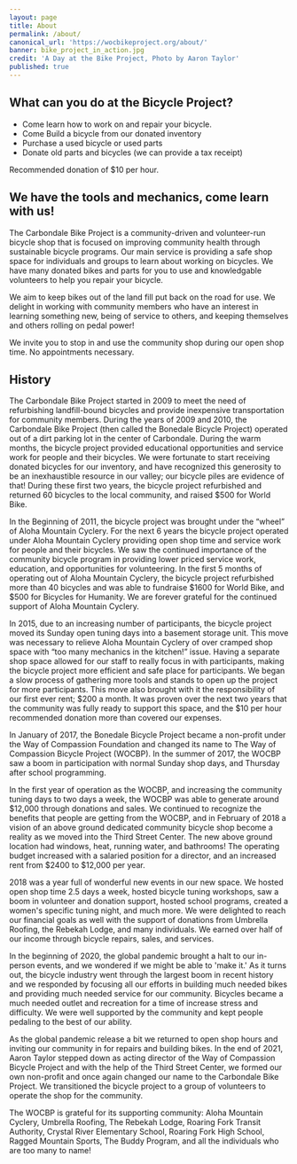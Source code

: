 ```yaml
---
layout: page
title: About
permalink: /about/
canonical_url: 'https://wocbikeproject.org/about/'
banner: bike_project_in_action.jpg
credit: 'A Day at the Bike Project, Photo by Aaron Taylor'
published: true
---
```


## What can you do at the Bicycle Project?

- Come learn how to work on and repair your bicycle.
- Come Build a bicycle from our donated inventory
- Purchase a used bicycle or used parts
- Donate old parts and bicycles (we can provide a tax receipt)

<span class="font-bold">Recommended donation of $10 per hour.</span>

## We have the tools and mechanics, come learn with us!

The Carbondale Bike Project is a community-driven and volunteer-run bicycle shop that is focused on improving community health through sustainable bicycle programs. Our main service is providing a safe shop space for individuals and groups to learn about working on bicycles. We have many donated bikes and parts for you to use and knowledgable volunteers to help you repair your bicycle. 

We aim to keep bikes out of the land fill put back on the road for use. We delight in working with community members who have an interest in learning something new, being of service to others, and keeping themselves and others rolling on pedal power!

We invite you to stop in and use the community shop during our open shop time. No appointments necessary. &nbsp;

## History

The Carbondale Bike Project started in 2009 to meet the need of refurbishing landfill-bound bicycles and provide inexpensive transportation for community members. During the years of 2009 and 2010, the Carbondale Bike Project (then called the Bonedale Bicycle Project) operated out of a dirt parking lot in the center of Carbondale. During the warm months, the bicycle project provided educational opportunities and service work for people and their bicycles. We were fortunate to start receiving donated bicycles for our inventory, and have recognized this generosity to be an inexhaustible resource in our valley; our bicycle piles are evidence of that! During these first two years, the bicycle project refurbished and returned 60 bicycles to the local community, and raised $500 for World Bike.

In the Beginning of 2011, the bicycle project was brought under the “wheel” of Aloha Mountain Cyclery. For the next 6 years the bicycle project operated under Aloha Mountain Cyclery providing open shop time and service work for people and their bicycles. We saw the continued importance of the community bicycle program in providing lower priced service work, education, and opportunities for volunteering. In the first 5 months of operating out of Aloha Mountain Cyclery, the bicycle project refurbished more than 40 bicycles and was able to fundraise $1600 for World Bike, and $500 for Bicycles for Humanity. We are forever grateful for the continued support of Aloha Mountain Cyclery.

In 2015, due to an increasing number of participants, the bicycle project moved its Sunday open tuning days into a basement storage unit. This move was necessary to relieve Aloha Mountain Cyclery of over cramped shop space with “too many mechanics in the kitchen!” issue. Having a separate shop space allowed for our staff to really focus in with participants, making the bicycle project more efficient and safe place for participants. We began a slow process of gathering more tools and stands to open up the project for more participants. This move also brought with it the responsibility of our first ever rent; $200 a month. It was proven over the next two years that the community was fully ready to support this space, and the $10 per hour recommended donation more than covered our expenses.

In January of 2017, the Bonedale Bicycle Project became a non-profit under the Way of Compassion Foundation and changed its name to The Way of Compassion Bicycle Project (WOCBP). In the summer of 2017, the WOCBP saw a boom in participation with normal Sunday shop days, and Thursday after school programming. 

In the first year of operation as the WOCBP, and increasing the community tuning days to two days a week, the WOCBP was able to generate around $12,000 through donations and sales. We continued to recognize the benefits that people are getting from the WOCBP, and in February of 2018 a vision of an above ground dedicated community bicycle shop become a reality as we moved into the Third Street Center. The new above ground location had windows, heat, running water, and bathrooms! The operating budget increased with a salaried position for a director, and an increased rent from $2400 to $12,000 per year.

2018 was a year full of wonderful new events in our new space. We hosted open shop time 2.5 days a week, hosted bicycle tuning workshops, saw a boom in volunteer and donation support, hosted school programs, created a women's specific tuning night, and much more. We were delighted to reach our financial goals as well with the support of donations from Umbrella Roofing, the Rebekah Lodge, and many individuals. We earned over half of our income through bicycle repairs, sales, and services.&nbsp;

In the beginning of 2020, the global pandemic brought a halt to our in-person events, and we wondered if we might be able to 'make it.' As it turns out, the bicycle industry went through the largest boom in recent history and we responded by focusing all our efforts in building much needed bikes and providing much needed service for our community. Bicycles became a much needed outlet and recreation for a time of increase stress and difficulty. We were well supported by the community and kept people pedaling to the best of our ability. 

As the global pandemic release a bit we returned to open shop hours and inviting our community in for repairs and building bikes. In the end of 2021, Aaron Taylor stepped down as acting director of the Way of Compassion Bicycle Project and with the help of the Third Street Center, we formed our own non-profit and once again changed our name to the Carbondale Bike Project. We transitioned the bicycle project to a group of volunteers to operate the shop for the community. 

The WOCBP is grateful for its supporting community: Aloha Mountain Cyclery, Umbrella Roofing, The Rebekah Lodge, Roaring Fork Transit Authority, Crystal River Elementary School, Roaring Fork High School, Ragged Mountain Sports, The Buddy Program, and all the individuals who are too many to name!